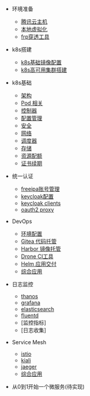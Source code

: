 * 环境准备
  * [腾讯云主机](env/cvm_intro_01.md)
  * [本地虚拟化](env/vt_intro_01.md)
  * [frp穿透工具](env/frp_intro_01.md)

* k8s搭建
  * [k8s基础镜像配置](install_k8s/base_image_intro_01.md)
  * [k8s高可用集群搭建](install_k8s/install_intro_01.md)

* k8s基础
  * [架构](k8s/intro_01.md)
  * [Pod 相关](k8s/pod_01.md)
  * [控制器](k8s/ctl_01.md)
  * [配置管理](k8s/config_01.md)
  * [安全](k8s/safe_01.md)
  * [网络](k8s/net_01.md)
  * [调度器](k8s/scheduler_01.md)
  * [存储](k8s/storage_01.md)
  * [资源配额](k8s/quota_01.md)
  * [证书续期](k8s/cert_01.md)

* 统一认证
  * [freeipa账号管理](env/freeipa_intro_01.md)
  * [keycloak配置](oauth/keycloak/intro_01.md)
  * [keycloak clients](oauth/keycloak/clients_01.md)
  * [oauth2 proxy](oauth/keycloak/oauth_01.md)

* DevOps
  * [环境配置](devops/base_01.md)
  * [Gitea 代码托管](devops/gitea_01.md)
  * [Harbor 镜像托管](devops/harbor_01.md)
  * [Drone CI工具](devops/drone_01.md)
  * [Helm 应用交付](devops/helm_01.md)
  * [综合应用](devops/devops_01.md)

* 日志监控
  * [thanos](monitor/thanos.md)
  * [grafana](monitor/grafana.md)
  * [elasticsearch](monitor/elastic.md)
  * [fluentd](monitor/fluentd.md)
  * [监控指标]
  * [日志收集]

* Service Mesh
  * [istio](mesh/istio.md)
  * [kiali](mesh/kiali.md)
  * [jaeger](mesh/jaeger.md)
  * [综合应用](mesh/mesh.md)

* 从0到1开始一个微服务(待实现)
  